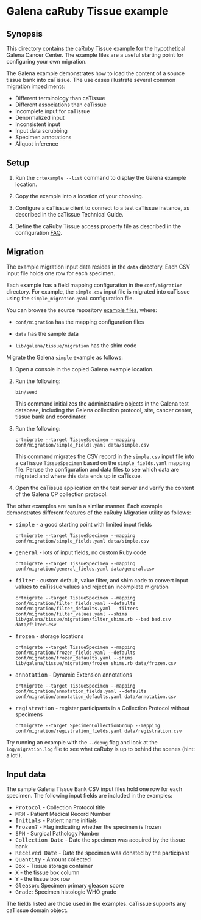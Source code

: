 Galena caRuby Tissue example
============================

Synopsis
--------
This directory contains the caRuby Tissue example for the hypothetical Galena Cancer Center.
The example files are a useful starting point for configuring your own migration.

The Galena example demonstrates how to load the content of a source tissue bank into caTissue.
The use cases illustrate several common migration impediments:

* Different terminology than caTissue
* Different associations than caTissue
* Incomplete input for caTissue
* Denormalized input
* Inconsistent input
* Input data scrubbing
* Specimen annotations
* Aliquot inference

Setup
-----
1. Run the `crtexample --list` command to display the Galena example location.

2. Copy the example into a location of your choosing.

3. Configure a caTissue client to connect to a test caTissue instance, as described in the
   caTissue Technical Guide.

4. Define the caRuby Tissue access property file as described in the configuration
   [FAQ](how-do-i-configure-caruby-to-work-with-catissue).

Migration
---------
The example migration input data resides in the `data` directory.
Each CSV input file holds one row for each specimen.

Each example has a field mapping configuration in the `conf/migration` directory.
For example, the `simple.csv` input file is migrated into caTissue using the
`simple_migration.yaml` configuration file.

You can browse the source repository [example files](https://github.com/caruby/tissue/tree/master/examples/galena), where:

* `conf/migration` has the mapping configuration files

* `data` has the sample data

* `lib/galena/tissue/migration` has the shim code

Migrate the Galena `simple` example as follows:

1. Open a console in the copied Galena example location.

2. Run the following:

   `bin/seed`
   
   This command initializes the administrative objects in the Galena test database,
   including the Galena collection protocol, site, cancer center, tissue bank and coordinator.

3. Run the following:

   `crtmigrate --target TissueSpecimen --mapping conf/migration/simple_fields.yaml data/simple.csv`

   This command migrates the CSV record in the `simple.csv` input file into a caTissue
   `TissueSpecimen` based on the `simple_fields.yaml` mapping file.
   Peruse the configuration and data files to see which data are migrated and
   where this data ends up in caTissue.
   
4. Open the caTissue application on the test server and verify the content of the
   Galena CP collection protocol.
   
The other examples are run in a similar manner. Each example demonstrates different
features of the caRuby Migration utility as follows:

* <tt>simple</tt> - a good starting point with limited input fields

  `crtmigrate --target TissueSpecimen --mapping conf/migration/simple_fields.yaml data/simple.csv`

* <tt>general</tt> - lots of input fields, no custom Ruby code

  `crtmigrate --target TissueSpecimen --mapping conf/migration/general_fields.yaml data/general.csv`

* <tt>filter</tt> - custom default, value filter, and shim code to convert input values to caTissue values and reject an incomplete migration

  `crtmigrate --target TissueSpecimen --mapping conf/migration/filter_fields.yaml --defaults conf/migration/filter_defaults.yaml --filters conf/migration/filter_values.yaml --shims lib/galena/tissue/migration/filter_shims.rb --bad bad.csv data/filter.csv`

* <tt>frozen</tt> - storage locations

  `crtmigrate --target TissueSpecimen --mapping conf/migration/frozen_fields.yaml --defaults conf/migration/frozen_defaults.yaml --shims lib/galena/tissue/migration/frozen_shims.rb data/frozen.csv`

* <tt>annotation</tt> - Dynamic Extension annotations

  `crtmigrate --target TissueSpecimen --mapping conf/migration/annotation_fields.yaml --defaults conf/migration/annotation_defaults.yaml data/annotation.csv`

* <tt>registration</tt> - register participants in a Collection Protocol without specimens

  `crtmigrate --target SpecimenCollectionGroup --mapping conf/migration/registration_fields.yaml data/registration.csv`

Try running an example with the `--debug` flag and look at the `log/migration.log` file to see
what caRuby is up to behind the scenes (hint: a lot!).

Input data
----------
The sample Galena Tissue Bank CSV input files hold one row for each specimen.
The following input fields are included in the examples:

* <tt>Protocol</tt> - Collection Protocol title
* <tt>MRN</tt> - Patient Medical Record Number
* <tt>Initials</tt> - Patient name initials
* <tt>Frozen?</tt> - Flag indicating whether the specimen is frozen
* <tt>SPN</tt> - Surgical Pathology Number
* <tt>Collection Date</tt> - Date the specimen was acquired by the tissue bank
* <tt>Received Date</tt> - Date the specimen was donated by the participant
* <tt>Quantity</tt> - Amount collected
* <tt>Box</tt> - Tissue storage container
* <tt>X</tt> - the tissue box column
* <tt>Y</tt> - the tissue box row
* <tt>Gleason</tt>: Specimen primary gleason score
* <tt>Grade</tt>: Specimen histologic WHO grade

The fields listed are those used in the examples. caTissue supports any caTissue domain object.
